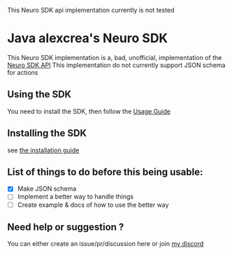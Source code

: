 This Neuro SDK api implementation currently is not tested 

# Java alexcrea's Neuro SDK
This Neuro SDK implementation is a, bad, unofficial, 
implementation of the [Neuro SDK API](https://github.com/VedalAI/neuro-game-sdk/)
This implementation do not currently support JSON schema for actions

## Using the SDK
You need to install the SDK, then follow the [Usage Guide](./USAGE.md)

## Installing the SDK
see [the installation guide](./INSTALL.md)

## List of things to do before this being usable:
- [X] Make JSON schema
- [ ] Implement a better way to handle things 
- [ ] Create example & docs of how to use the better way

## Need help or suggestion ?
You can either create an issue/pr/discussion here or join [my discord](https://discord.gg/swBrMf327a)

